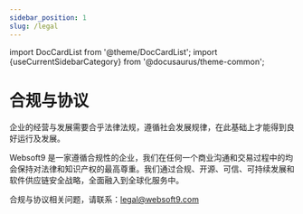 ```yaml
---
sidebar_position: 1
slug: /legal
---
```


import DocCardList from '@theme/DocCardList';
import {useCurrentSidebarCategory} from '@docusaurus/theme-common';

# 合规与协议

企业的经营与发展需要合乎法律法规，遵循社会发展规律，在此基础上才能得到良好运行及发展。

Websoft9 是一家遵循合规性的企业，我们在任何一个商业沟通和交易过程中的均会保持对法律和知识产权的最高尊重。我们通过合规、开源、可信、可持续发展和软件供应链安全战略，全面融入到全球化服务中。


<DocCardList items={useCurrentSidebarCategory().items}/>

合规与协议相关问题，请联系：legal@websoft9.com